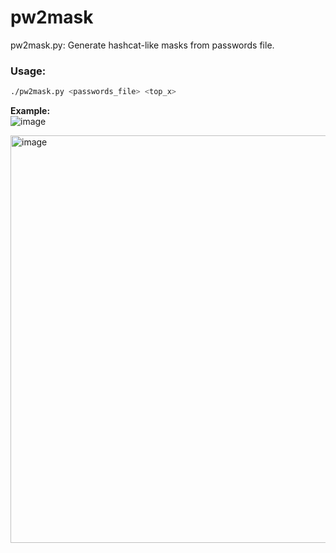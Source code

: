 # pw2mask
pw2mask.py: Generate hashcat-like masks from passwords file.

### Usage:
```bash
./pw2mask.py <passwords_file> <top_x>
```

**Example:**  
![image](https://user-images.githubusercontent.com/81575551/161140618-8f3cfc05-3c91-4e0a-ad64-4e39bb9a9391.png)

<img width="652" alt="image" src="https://user-images.githubusercontent.com/81575551/160845581-12729ddb-2f79-4a04-8303-a21f7a2c2c50.png">
